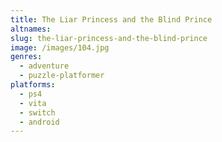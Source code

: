 ```yaml
---
title: The Liar Princess and the Blind Prince
altnames:
slug: the-liar-princess-and-the-blind-prince
image: /images/104.jpg
genres:
  - adventure
  - puzzle-platformer
platforms:
  - ps4
  - vita
  - switch
  - android
---
```


